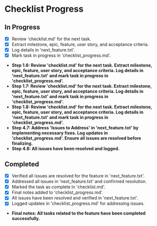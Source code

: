 # Checklist Progress

## In Progress
- [x] Review 'checklist.md' for the next task.
- [x] Extract milestone, epic, feature, user story, and acceptance criteria.
- [x] Log details in 'next_feature.txt'.
- [x] Mark task in progress in 'checklist_progress.md'.
- **Step 1.6: Review 'checklist.md' for the next task. Extract milestone, epic, feature, user story, and acceptance criteria. Log details in 'next_feature.txt' and mark task in progress in 'checklist_progress.md'.**
- **Step 1.7: Review 'checklist.md' for the next task. Extract milestone, epic, feature, user story, and acceptance criteria. Log details in 'next_feature.txt' and mark task in progress in 'checklist_progress.md'.**
- **Step 1.8: Review 'checklist.md' for the next task. Extract milestone, epic, feature, user story, and acceptance criteria. Log details in 'next_feature.txt' and mark task in progress in 'checklist_progress.md'.**
- **Step 4.7: Address 'Issues to Address' in 'next_feature.txt' by implementing necessary fixes. Log updates in 'checklist_progress.md'. Ensure all issues are resolved before finalizing.**
- **Step 4.8: All issues have been resolved and logged.**

## Completed
- [x] Verified all issues are resolved for the feature in 'next_feature.txt'.
- [x] Addressed all issues in 'next_feature.txt' and confirmed resolution.
- [x] Marked the task as complete in 'checklist.md'.
- [x] Final notes added to 'checklist_progress.md'.
- [x] All issues have been resolved and verified in 'next_feature.txt'.
- [x] Logged updates in 'checklist_progress.md' for addressing issues.
- **Final notes: All tasks related to the feature have been completed successfully.**

